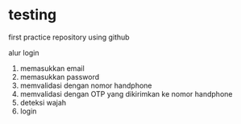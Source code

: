 # testing
first practice repository using github

alur login
1. memasukkan email
2. memasukkan password
3. memvalidasi dengan nomor handphone
4. memvalidasi dengan OTP yang dikirimkan ke nomor handphone
5. deteksi wajah
6. login
